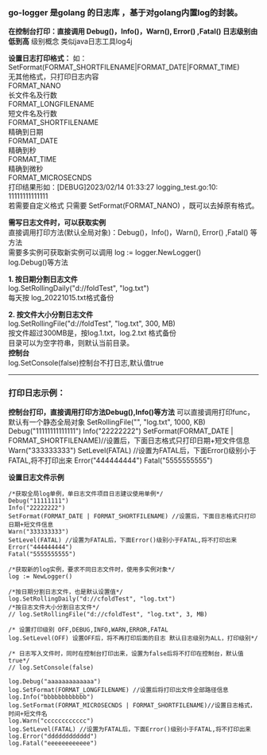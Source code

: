 ### go-logger 是golang 的日志库 ，基于对golang内置log的封装。
**在控制台打印：直接调用 Debug()，Info()，Warn(), Error() ,Fatal() 日志级别由低到高**
级别概念 类似java日志工具log4j

**设置日志打印格式：**
如： SetFormat(FORMAT_SHORTFILENAME|FORMAT_DATE|FORMAT_TIME)<br>
	无其他格式，只打印日志内容<br>
	FORMAT_NANO<br>
	长文件名及行数<br>
	FORMAT_LONGFILENAME<br>
	短文件名及行数<br>
	FORMAT_SHORTFILENAME<br>
	精确到日期<br>
	FORMAT_DATE<br>
	精确到秒<br>
	FORMAT_TIME<br>
	精确到微秒<br>
	FORMAT_MICROSECNDS<br>
打印结果形如：[DEBUG]2023/02/14 01:33:27 logging_test.go:10: 11111111111111 <br>
若需要自定义格式 只需要 SetFormat(FORMAT_NANO) ，既可以去掉原有格式。<br>

**需写日志文件时，可以获取实例**<br>
    直接调用打印方法(默认全局对象)：Debug()，Info()，Warn(), Error() ,Fatal() 等方法<br>
    需要多实例可获取新实例可以调用 log := logger.NewLogger()<br>
    log.Debug()等方法<br>
    
**1. 按日期分割日志文件**<br>
    log.SetRollingDaily("d://foldTest", "log.txt")<br>
	每天按 log_20221015.txt格式备份<br>
	
**2. 按文件大小分割日志文件**<br>
	log.SetRollingFile("d://foldTest", "log.txt", 300, MB)<br>
	按文件超过300MB是，按log.1.txt，log.2.txt 格式备份<br>
	目录可以为空字符串，则默认当前目录。<br>
**控制台**<br>
	log.SetConsole(false)控制台不打日志,默认值true<br>
  
***

### 打印日志示例：
**控制台打印，直接调用打印方法Debug(),Info()等方法**
	可以直接调用打印func，默认有一个静态全局对象
	SetRollingFile("", "log.txt", 1000, KB)
	Debug("11111111111111")
	Info("22222222")
	SetFormat(FORMAT_DATE | FORMAT_SHORTFILENAME)//设置后，下面日志格式只打印日期+短文件信息
	Warn("333333333")
	SetLevel(FATAL) //设置为FATAL后，下面Error()级别小于FATAL,将不打印出来
	Error("444444444")
	Fatal("5555555555")


**设置日志文件示例**

	/*获取全局log单例，单日志文件项目日志建议使用单例*/
	Debug("11111111")
	Info("22222222")
	SetFormat(FORMAT_DATE | FORMAT_SHORTFILENAME) //设置后，下面日志格式只打印日期+短文件信息
	Warn("333333333")
	SetLevel(FATAL) //设置为FATAL后，下面Error()级别小于FATAL,将不打印出来
	Error("444444444")
	Fatal("5555555555")

	/*获取新的log实例，要求不同日志文件时，使用多实例对象*/
	log := NewLogger()

	/*按日期分割日志文件，也是默认设置值*/
	log.SetRollingDaily("d://cfoldTest", "log.txt")
	/*按日志文件大小分割日志文件*/
	// log.SetRollingFile("d://cfoldTest", "log.txt", 3, MB)

	/* 设置打印级别 OFF,DEBUG,INFO,WARN,ERROR,FATAL
	log.SetLevel(OFF) 设置OFF后，将不再打印后面的日志 默认日志级别为ALL，打印级别*/

	/* 日志写入文件时，同时在控制台打印出来，设置为false后将不打印在控制台，默认值true*/
	// log.SetConsole(false)

	log.Debug("aaaaaaaaaaaaa")
	log.SetFormat(FORMAT_LONGFILENAME) //设置后将打印出文件全部路径信息
	log.Info("bbbbbbbbbbbb")
	log.SetFormat(FORMAT_MICROSECNDS | FORMAT_SHORTFILENAME)//设置日志格式，时间+短文件名
	log.Warn("cccccccccccc")
	log.SetLevel(FATAL) //设置为FATAL后，下面Error()级别小于FATAL,将不打印出来
	log.Error("dddddddddddd")
	log.Fatal("eeeeeeeeeeee")
